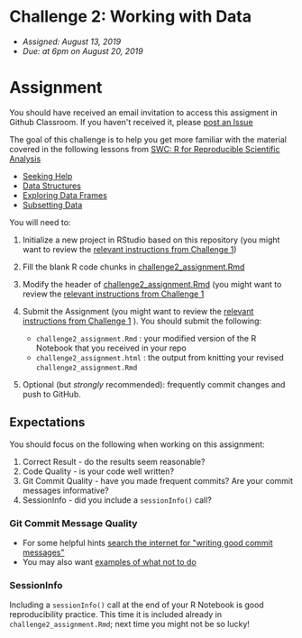
# Challenge 2: Working with Data
- *Assigned: August 13, 2019*
- *Due: at 6pm on August 20, 2019*

# Assignment
You should have received an email invitation to access this assigment in Github Classroom.  If you haven't received it, please [post an Issue](https://github.com/ibiem-master/community)

The goal of this challenge is to help you get more familiar with the material covered in the following lessons from [SWC: R for Reproducible Scientific Analysis](http://swcarpentry.github.io/r-novice-gapminder/)

- [Seeking Help](http://swcarpentry.github.io/r-novice-gapminder/03-seeking-help/)
- [Data Structures](http://swcarpentry.github.io/r-novice-gapminder/04-data-structures-part1/)
- [Exploring Data Frames](http://swcarpentry.github.io/r-novice-gapminder/05-data-structures-part2/)
- [Subsetting Data](http://swcarpentry.github.io/r-novice-gapminder/06-data-subsetting/)

You will need to:

1. Initialize a new project in RStudio based on this repository (you might want to review the [relevant instructions from Challenge 1](https://github.com/ibiem-master/challenge_1/blob/master/README.md#initialize-a-new-project))

2. Fill the blank R code chunks in [challenge2_assignment.Rmd](challenge2_assignment.Rmd)

3. Modify the header of [challenge2_assignment.Rmd](challenge2_assignment.Rmd) (you might want to review the [relevant instructions from Challenge 1](https://github.com/ibiem-master/challenge_1/blob/master/README.md#modify-the-header)

4. Submit the Assignment (you might want to review the [relevant instructions from Challenge 1](https://github.com/ibiem-master/challenge_1/blob/master/README.md#submitting-the-assignment) ).  You should submit the following:
    - `challenge2_assignment.Rmd` : your modified version of the R Notebook that you received in your repo
    - `challenge2_assignment.html` : the output from knitting your revised `challenge2_assignment.Rmd`

5. Optional (but *strongly* recommended): frequently commit changes and push to GitHub.


## Expectations
You should focus on the following when working on this assignment:

  1. Correct Result - do the results seem reasonable?
  2. Code Quality - is your code well written?
  3. Git Commit Quality - have you made frequent commits? Are your commit messages informative?
  4. SessionInfo - did you include a `sessionInfo()` call?


### Git Commit Message Quality
  - For some helpful hints [search the internet for "writing good commit messages"](https://duckduckgo.com/?q=writing+good+commit+messages)
  - You may also want [examples of what not to do](https://xkcd.com/1296/)

### SessionInfo
Including a `sessionInfo()` call at the end of your R Notebook is good reproducibility practice.  This time it is included already in `challenge2_assignment.Rmd`; next time you might not be so lucky! 

